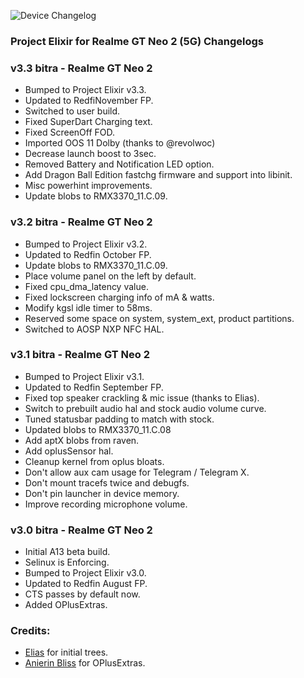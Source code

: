 ![Device Changelog](https://i.imgur.com/C0Wcdr5.png)

### Project Elixir for Realme GT Neo 2 (5G)  Changelogs

### v3.3 bitra - Realme GT Neo 2

- Bumped to Project Elixir v3.3.
- Updated to RedfiNovember FP.
- Switched to user build.
- Fixed SuperDart Charging text.
- Fixed ScreenOff FOD.
- Imported OOS 11 Dolby (thanks to @revolwoc)
- Decrease launch boost to 3sec.
- Removed Battery and Notification LED option.
- Add Dragon Ball Edition fastchg firmware and support into libinit.
- Misc powerhint improvements.
- Update blobs to RMX3370_11.C.09.

### v3.2 bitra - Realme GT Neo 2

- Bumped to Project Elixir v3.2.
- Updated to Redfin October FP.
- Update blobs to RMX3370_11.C.09.
- Place volume panel on the left by default.
- Fixed cpu_dma_latency value.
- Fixed lockscreen charging info of mA & watts.
- Modify kgsl idle timer to 58ms.
- Reserved some space on system, system_ext, product partitions.
- Switched to AOSP NXP NFC HAL.

### v3.1 bitra - Realme GT Neo 2

- Bumped to Project Elixir v3.1.
- Updated to Redfin September FP.
- Fixed top speaker crackling & mic issue (thanks to Elias).
- Switch to prebuilt audio hal and stock audio volume curve.
- Tuned statusbar padding to match with stock. 
- Updated blobs to RMX3370_11.C.08
- Add aptX blobs from raven.
- Add oplusSensor hal.
- Cleanup kernel from oplus bloats.
- Don't allow aux cam usage for Telegram / Telegram X.
- Don't mount tracefs twice and debugfs.
- Don't pin launcher in device memory.
- Improve recording microphone volume.


### v3.0 bitra - Realme GT Neo 2

- Initial A13 beta build.
- Selinux is Enforcing.
- Bumped to Project Elixir v3.0.
- Updated to Redfin August FP.
- CTS passes by default now.
- Added OPlusExtras.

### Credits: 
- [Elias](https://t.me/TheMalachite) for initial trees.
- [Anierin Bliss](https://t.me/Anierin_Bliss) for OPlusExtras.
